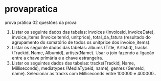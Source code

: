 # provapratica
prova prática 02
questões da prova 
1) Listar os seguinte dados das tabelas: invoices (Invoiceid, invoiceDate), invoice_items (Invoiceitemid,
unitprice), total_da_fatura (resultado do agrupamento do somatório de todos os unitprice dos
invoice_items).
2) Listar os seguinte dados das tabelas: albums (Title, Artistid), tracks (Trackid, Name, Albumid),
artists(Name). Usar o join fazendo a ligação entre a chave primária e a chave estrangeira.
3) Listar os seguintes dados das tabelas: tracks(Trackid, Name, Milliseconds), mediatypes (MediaTypeid,
name), genres (GenreId, name). Selecionar as tracks com Milliseconds entre 100000 e 400000..

